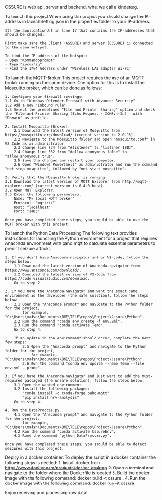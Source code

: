 ﻿CSSURE is web api, server and backend, what we call a kinderæg.


To launch this project
	When using this project you should change the IP-address in launchSetting.json in the properties folder to your IP-address.
	
	Its the applicationUrl in line 17 that contains the IP-addresses that should be changed. 
	
	First make sure the Client (ASSURE) and server (CSSURE) is connected to the same hotspot.
	
	To find the IP-address of the hotspot:
	- Open "Kommandoprompt"
	- Type "ipconfig"
	- Find the IPv4 Address under "Wireless LAN adapter Wi-Fi"
	

To launch the MQTT-Broker
	This project requires the use of an MQTT broker running on the same device. 
	One option for this is to install the Mosquitto broker, which can be done as follows:
	
	1. Configure your firewall settings:
	1.1 Go to "Windows Defender Firewall with Advanced Security"
	1.2 Add a new "Inbound rule"
	1.3 Select the predefined "File and Printer Sharing" option and check the "File and Printer Sharing (Echo Request - ICMPv4-In) - with "Domain" as profile.
	
	2. Install Mosquitto (Broker):
		2.1 Download the latest version of Mosquitto from https://mosquitto.org/download/ (current version is 2.0.15).
		2.2 Navigate to the Mosquitto folder and open "mosquitto.conf" in VS Code as an administrator.
		2.3 Change line 234 from "#listener" to "listener 1883".
		2.4 Change line 532 from "#allow_anonymous false" to "allow_anonymous true".
		2.5 Save the changes and restart your computer.
		2.6 Open "Windows PowerShell" as administrator and run the command "net stop mosquitto", followed by "net start mosquitto".
	
	3. Verify that the Mosquitto broker is running:
	3.1 Download the latest version of MQTT Explorer from http://mqtt-explorer.com/ (current version is 0.4.0-beta).
	3.2 Open MQTT Explorer.
	3.3 Enter the following parameters:
		Name: "My local MQTT broker"
		Protocol: "mqtt://"
		Host: "localhost"
		Port: "1883"
	
	Once you have completed these steps, you should be able to use the MQTT broker with this project.
	

To launch the Python Data Processing
	The following text provides instructions for launching the Python environment for a project that requires Anaconda environment with paho.mqtt to calculate essential parameters to predict seizure attacks. 
	
	1. If you don't have Anaconda-navigator and or VS-code, follow the steps below:
		1.1 Download the latest version of Anaconda-navigator from https://www.anaconda.com/download/.
		1.2 Download the latest version of VS-Code from https://code.visualstudio.com/download.
		Go to step 2
	
	2. If you have the Anaconda-navigator and want the exact same environment as the developer (the safe solution), follow the steps below:
		2.1 Open the "Anaconda prompt" and navigate to the Python folder for the project, 
			for example, "C:\Users\madsn\Documents\BME\TELE\repos\Project\Cssure\Python".
		2.2 Run the command "conda env create -f env.yml".
		2.3 Run the command "conda activate Temo".
		Go to step 4.

		If an update in the environment should occur, complete the next few steps:
			2.5 Open the "Anaconda prompt" and navigate to the Python folder for the project, 
				for example, "C:\Users\madsn\Documents\BME\TELE\repos\Project\Cssure\Python".
			2.6 Run the command "conda env update --name Temo --file env.yml --prune".
		
	3. If you have the Anaconda-navigator and just want to add the must-required packaged (the unsafe solution), follow the steps below:
		3.1 Open the wanted environment.
		3.2 Install the following packaged: 
			"conda install -c conda-forge paho-mqtt"
			"pip install hrv-analysis"
		Go to step 4.
	
	4. Run the DataProcces.py
		4.1 Open the "Anaconda prompt" and navigate to the Python folder for the project, 
			for example, "C:\Users\madsn\Documents\BME\TELE\repos\Project\Cssure\Python".
		4.2 Run the command "conda activate CssureEnv".
		4.3 Rund the command "python DataProcces.py".
	
	Once you have completed these steps, you should be able to detect seizures with this project.
		

Deploy in a docker container:
	To deploy the script in a docker container the following steps is needed:
		1. Install docker from https://www.docker.com/products/docker-desktop
		2. Open a terminal and navigate to the folder where the Dockerfile is located
		3. Build the docker image with the following command: docker build -t cssure .
		4. Run the docker image with the following command: docker run -it cssure


Enjoy receiving and processing raw data!